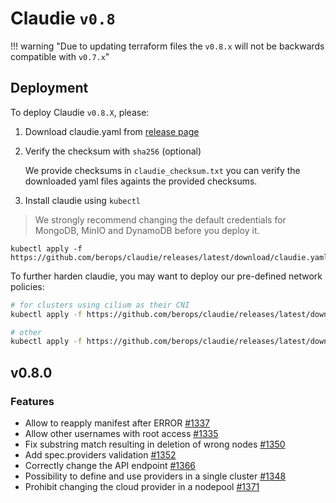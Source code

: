 # Claudie `v0.8`

!!! warning "Due to updating terraform files the `v0.8.x` will not be backwards compatible with `v0.7.x`"

## Deployment

To deploy Claudie `v0.8.X`, please:

1. Download claudie.yaml from [release page](https://github.com/berops/claudie/releases)

2. Verify the checksum with `sha256` (optional)

   We provide checksums in `claudie_checksum.txt` you can verify the downloaded yaml files againts the provided checksums.

3. Install claudie using `kubectl`

> We strongly recommend changing the default credentials for MongoDB, MinIO and DynamoDB before you deploy it.

```
kubectl apply -f https://github.com/berops/claudie/releases/latest/download/claudie.yaml
```

To further harden claudie, you may want to deploy our pre-defined network policies:
   ```bash
   # for clusters using cilium as their CNI
   kubectl apply -f https://github.com/berops/claudie/releases/latest/download/network-policy-cilium.yaml
   ```
   ```bash
   # other
   kubectl apply -f https://github.com/berops/claudie/releases/latest/download/network-policy.yaml
   ```


## v0.8.0

### Features

- Allow to reapply manifest after ERROR [#1337](https://github.com/berops/claudie/pull/1337)
- Allow other usernames with root access [#1335](https://github.com/berops/claudie/pull/1335)
- Fix substring match resulting in deletion of wrong nodes [#1350](https://github.com/berops/claudie/pull/1350)
- Add spec.providers validation [#1352](https://github.com/berops/claudie/pull/1352)
- Correctly change the API endpoint [#1366](https://github.com/berops/claudie/pull/1366)
- Possibility to define and use providers in a single cluster [#1348](https://github.com/berops/claudie/pull/1348)
- Prohibit changing the cloud provider in a nodepool [#1371](https://github.com/berops/claudie/pull/1371)
